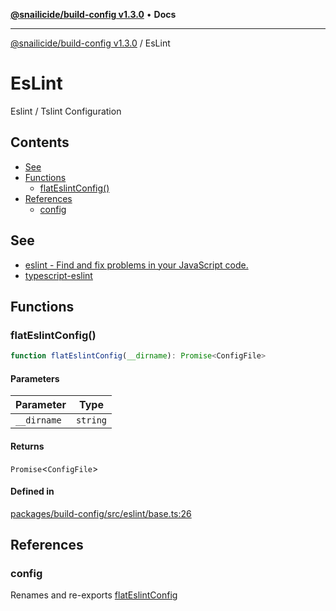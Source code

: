 [**@snailicide/build-config v1.3.0**](../README.md) • **Docs**

---

[@snailicide/build-config v1.3.0](../README.md) / EsLint

# EsLint

Eslint / Tslint Configuration

## Contents

-   [See](#see)
-   [Functions](#functions)
    -   [flatEslintConfig()](#flateslintconfig)
-   [References](#references)
    -   [config](#config)

## See

-   [eslint - Find and fix problems in your JavaScript code.](https://eslint.org/)
-   [typescript-eslint](https://typescript-eslint.io/getting-started/)

## Functions

### flatEslintConfig()

```ts
function flatEslintConfig(__dirname): Promise<ConfigFile>
```

#### Parameters

| Parameter   | Type     |
| ----------- | -------- |
| `__dirname` | `string` |

#### Returns

`Promise`\<`ConfigFile`>

#### Defined in

[packages/build-config/src/eslint/base.ts:26](https://github.com/gbtunney/snailicide-monorepo/blob/master/packages/build-config/src/eslint/base.ts#L26)

## References

### config

Renames and re-exports [flatEslintConfig](EsLint.md#flateslintconfig)

